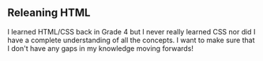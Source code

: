## Releaning HTML

I learned HTML/CSS back in Grade 4 but I never really learned CSS nor did I have a complete understanding of all the concepts. I want to make sure that I don't have any gaps in my knowledge moving forwards!